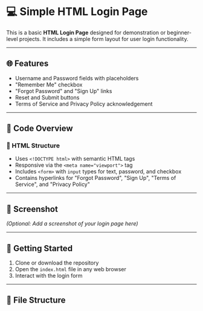 # 💻 Simple HTML Login Page

This is a basic **HTML Login Page** designed for demonstration or beginner-level projects. It includes a simple form layout for user login functionality.

---

## 🌐 Features

- Username and Password fields with placeholders
- "Remember Me" checkbox
- "Forgot Password" and "Sign Up" links
- Reset and Submit buttons
- Terms of Service and Privacy Policy acknowledgement

---

## 🧾 Code Overview

### 🔸 HTML Structure

- Uses `<!DOCTYPE html>` with semantic HTML tags
- Responsive via the `<meta name="viewport">` tag
- Includes `<form>` with `input` types for text, password, and checkbox
- Contains hyperlinks for "Forgot Password", "Sign Up", "Terms of Service", and "Privacy Policy"

---

## 📸 Screenshot

*(Optional: Add a screenshot of your login page here)*

---

## 🚀 Getting Started

1. Clone or download the repository
2. Open the `index.html` file in any web browser
3. Interact with the login form

---

## 📁 File Structure

